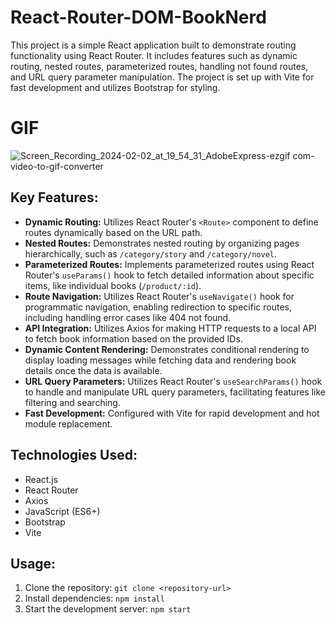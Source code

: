 # React-Router-DOM-BookNerd

This project is a simple React application built to demonstrate routing functionality using React Router. It includes features such as dynamic routing, nested routes, parameterized routes, handling not found routes, and URL query parameter manipulation. The project is set up with Vite for fast development and utilizes Bootstrap for styling.

# GIF

![Screen_Recording_2024-02-02_at_19_54_31_AdobeExpress-ezgif com-video-to-gif-converter](https://github.com/tubayapa/React-Router-DOM-BookNerd/assets/147662888/82c8210e-4d7a-4983-ab96-513167cf53f5)


## Key Features:

- **Dynamic Routing:** Utilizes React Router's `<Route>` component to define routes dynamically based on the URL path.
- **Nested Routes:** Demonstrates nested routing by organizing pages hierarchically, such as `/category/story` and `/category/novel`.
- **Parameterized Routes:** Implements parameterized routes using React Router's `useParams()` hook to fetch detailed information about specific items, like individual books (`/product/:id`).
- **Route Navigation:** Utilizes React Router's `useNavigate()` hook for programmatic navigation, enabling redirection to specific routes, including handling error cases like 404 not found.
- **API Integration:** Utilizes Axios for making HTTP requests to a local API to fetch book information based on the provided IDs.
- **Dynamic Content Rendering:** Demonstrates conditional rendering to display loading messages while fetching data and rendering book details once the data is available.
- **URL Query Parameters:** Utilizes React Router's `useSearchParams()` hook to handle and manipulate URL query parameters, facilitating features like filtering and searching.
- **Fast Development:** Configured with Vite for rapid development and hot module replacement.

## Technologies Used:

- React.js
- React Router
- Axios
- JavaScript (ES6+)
- Bootstrap
- Vite

## Usage:

1. Clone the repository: `git clone <repository-url>`
2. Install dependencies: `npm install`
3. Start the development server: `npm start`


